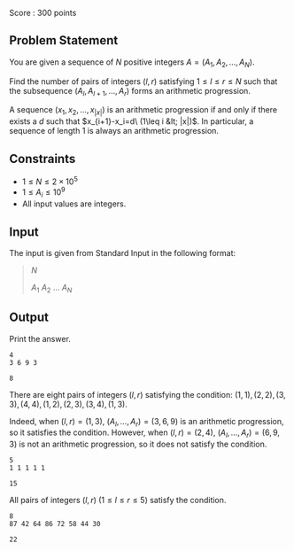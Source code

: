 Score : $300$ points

## Problem Statement

You are given a sequence of $N$ positive integers $A=(A_1,A_2,\dots,A_N)$.

Find the number of pairs of integers $(l,r)$ satisfying $1\leq l\leq r\leq N$ such that the subsequence $(A_l,A_{l+1},\dots,A_r)$ forms an arithmetic progression.

A sequence $(x_1,x_2,\dots,x_{|x|})$ is an arithmetic progression if and only if there exists a $d$ such that $x_{i+1}-x_i=d\ (1\leq i &lt; |x|)$.
In particular, a sequence of length $1$ is always an arithmetic progression.

## Constraints

- $1\leq N \leq 2\times 10^5$
- $1\leq A_i \leq 10^9$
- All input values are integers.

## Input

The input is given from Standard Input in the following format:

> $N$
> 
> $A_1$ $A_2$ $\dots$ $A_N$

## Output

Print the answer.

```input1
4
3 6 9 3
```

```output1
8
```

There are eight pairs of integers $(l,r)$ satisfying the condition: $(1,1),(2,2),(3,3),(4,4),(1,2),(2,3),(3,4),(1,3)$.

Indeed, when $(l,r)=(1,3)$, $(A_l,\dots,A_r)=(3,6,9)$ is an arithmetic progression, so it satisfies the condition.
However, when $(l,r)=(2,4)$, $(A_l,\dots,A_r)=(6,9,3)$ is not an arithmetic progression, so it does not satisfy the condition.

```input2
5
1 1 1 1 1
```

```output2
15
```

All pairs of integers $(l,r)\ (1\leq l\leq r\leq 5)$ satisfy the condition.

```input3
8
87 42 64 86 72 58 44 30
```

```output3
22
```